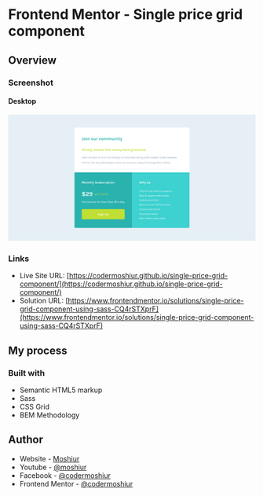 # Frontend Mentor - Single price grid component

## Overview

### Screenshot

#### Desktop

![](./design/desktop-design.png)

### Links

- Live Site URL: [https://codermoshiur.github.io/single-price-grid-component/](https://codermoshiur.github.io/single-price-grid-component/)
- Solution URL: [https://www.frontendmentor.io/solutions/single-price-grid-component-using-sass-CQ4rSTXprF](https://www.frontendmentor.io/solutions/single-price-grid-component-using-sass-CQ4rSTXprF)

## My process

### Built with

- Semantic HTML5 markup
- Sass
- CSS Grid
- BEM Methodology

## Author

- Website - [Moshiur](https://codersfoundation.com)
- Youtube - [@moshiur](https://www.youtube.com/moshiur)
- Facebook - [@codermoshiur](https://www.facebook.com/codermoshiur)
- Frontend Mentor - [@codermoshiur](https://www.frontendmentor.io/profile/codermoshiur)
